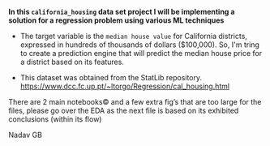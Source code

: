 **In this `california_housing` data set project I will be implementing a solution for a regression problem using various ML techniques**

* The target variable is the `median house value` for California districts,
expressed in hundreds of thousands of dollars ($100,000). So, I'm tring to create a prediction engine that will predict the median house price for a district based on its features.

* This dataset was obtained from the StatLib repository.
https://www.dcc.fc.up.pt/~ltorgo/Regression/cal_housing.html

There are 2 main notebooks© and a few extra fig’s that are too large for the files, please go over the EDA as the next file is based on its exhibited conclusions (within its flow) 

Nadav GB
